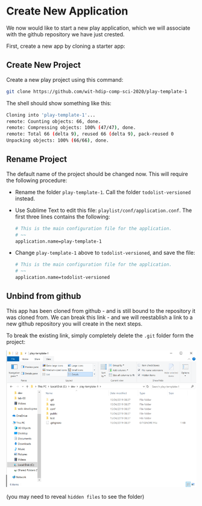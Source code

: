 # Create New Application

We now would like to start a new play application, which we will associate with the github repository we have just crested.

First, create a new app by cloning a starter app:

## Create New Project

Create a new play project using this command:

~~~bash
git clone https://github.com/wit-hdip-comp-sci-2020/play-template-1
~~~

The shell should show something like this:

~~~bash
Cloning into 'play-template-1'...
remote: Counting objects: 66, done.
remote: Compressing objects: 100% (47/47), done.
remote: Total 66 (delta 9), reused 66 (delta 9), pack-reused 0
Unpacking objects: 100% (66/66), done.
~~~

## Rename Project

The default name of the project should be changed now. This will require the following procedure:

- Rename the folder `play-template-1`. Call the folder `todolist-versioned` instead.
- Use Sublime Text to edit this file: `playlist/conf/application.conf`. The first three lines contains the following:

    ~~~bash
    # This is the main configuration file for the application.
    # ~~
    application.name=play-template-1
    ~~~

- Change `play-template-1` above to `todolist-versioned`, and save the file:

    ~~~bash
    # This is the main configuration file for the application.
    # ~~
    application.name=todolist-versioned
    ~~~

## Unbind from github

This app has been cloned from github - and is still bound to the repository it was cloned from. We can break this link - and we will reestablish a link to a new github repository you will create in the next steps. 

To break the existing link, simply completely delete the `.git` folder form the project:

![](img/004.png)


(you may need to reveal `hidden files` to see the folder)




